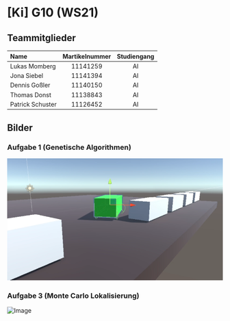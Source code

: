 # [Ki] G10 (WS21)

## Teammitglieder
| Name | Martikelnummer | Studiengang |
|:-----| :---------------:|:-----------:|
| Lukas Momberg | 11141259 | AI |
| Jona Siebel | 11141394 | AI |
| Dennis Goßler | 11140150 | AI |
| Thomas Donst | 11138843 | AI | 
| Patrick Schuster | 11126452 | AI | 

## Bilder

### Aufgabe 1 (Genetische Algorithmen)
![Image](Scene_001.png)

### Aufgabe 3 (Monte Carlo Lokalisierung)
![Image](Aufgabe%203%20\(Monte%20Carlo%20Lokalisierung\)/MeatBall.png)

